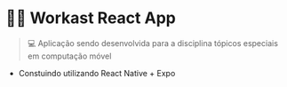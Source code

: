 #  :weight_lifting_man: Workast React App 

> :computer: Aplicação sendo desenvolvida para a disciplina tópicos especiais em computação móvel 

* Constuindo utilizando React Native + Expo
